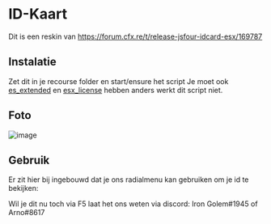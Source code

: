 # ID-Kaart
Dit is een reskin van https://forum.cfx.re/t/release-jsfour-idcard-esx/169787  



## Instalatie
Zet dit in je recourse folder en start/ensure het script 
Je moet ook <a href="https://github.com/ESX-Org/es_extended">es_extended</a> en <a href="https://github.com/ESX-Org/esx_license">esx_license</a> hebben anders werkt dit script niet.



## Foto
![image](https://user-images.githubusercontent.com/104724906/166151076-73dae1be-e605-4fa8-937b-5fe60deb03a5.png)


## Gebruik

Er zit hier bij ingebouwd dat je ons radialmenu kan gebruiken om je id te bekijken:

Wil je dit nu toch via F5 laat het ons weten via discord: Iron Golem#1945 of Arno#8617
